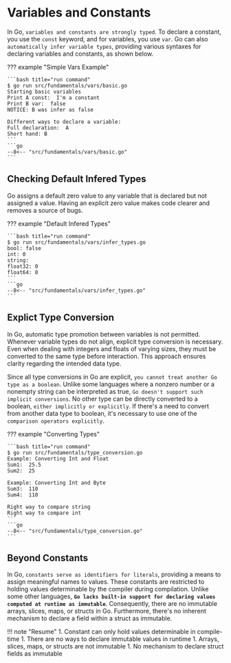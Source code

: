# Variables and Constants

In Go, `variables and constants are strongly typed`. To declare a constant, you use the `const` keyword, and for variables, you use `var`. Go can also `automatically infer variable types`, providing various syntaxes for declaring variables and constants, as shown below.

??? example "Simple Vars Example"

    ```bash title="run command"
    $ go run src/fundamentals/vars/basic.go
    Starting basic variables
    Print A const:  I'm a constant
    Print B var:  false
    NOTICE: B was infer as false

    Different ways to declare a variable: 
    Full declaration:  A
    Short hand: B
    ```
    ```go
    --8<-- "src/fundamentals/vars/basic.go"
    ```

## Checking Default Infered Types

Go assigns a default zero value to any variable that is declared but not assigned a value. Having an explicit zero value makes code clearer and removes a source of bugs.

??? example "Default Infered Types"

    ```bash title="run command"
    $ go run src/fundamentals/vars/infer_types.go
    bool: false
    int: 0
    string: 
    float32: 0
    float64: 0
    ```
    ```go
    --8<-- "src/fundamentals/vars/infer_types.go"
    ```

## Explict Type Conversion

In Go, automatic type promotion between variables is not permitted. Whenever variable types do not align, explicit type conversion is necessary. Even when dealing with integers and floats of varying sizes, they must be converted to the same type before interaction. This approach ensures clarity regarding the intended data type.

Since all type conversions in Go are explicit, `you cannot treat another Go type as a boolean`. Unlike some languages where a nonzero number or a nonempty string can be interpreted as true, `Go doesn't support such implicit conversions`. No other type can be directly converted to a boolean, `either implicitly or explicitly`. If there's a need to convert from another data type to boolean, it's necessary to use one of the `comparison operators explicitly`.

??? example "Converting Types"

    ```bash title="run command"
    $ go run src/fundamentals/type_conversion.go
    Example: Converting Int and Float
    Sum1:  25.5
    Sum2:  25

    Example: Converting Int and Byte
    Sum3:  110
    Sum4:  110

    Right way to compare string
    Right way to compare int
    ```
    ```go
    --8<-- "src/fundamentals/type_conversion.go"
    ```

## Beyond Constants

In Go, `constants serve as identifiers for literals`, providing a means to assign meaningful names to values. These constants are restricted to holding values determinable by the compiler during compilation. Unlike some other languages, **`Go lacks built-in support for declaring values computed at runtime as immutable`**. Consequently, there are no immutable arrays, slices, maps, or structs in Go. Furthermore, there's no inherent mechanism to declare a field within a struct as immutable.

!!! note "Resume"
    1. Constant can only hold values determinable in compile-time
    1. There are no ways to declare immutable values in runtime
    1. Arrays, slices, maps, or structs are not immutable
    1. No mechanism to declare struct fields as immutable

<!-- ## Using type

In Go the `type` keyword is used to `define custom data types`. These custom types can be based on existing types, making it a versatile feature in the language.

??? example "Using type"

    ```bash title="run command"
    go run variables/using_type.go
    ```
    ```go
    --8<-- "src/variables/using_type.go"
    ```
    ```bash title="output"
    custom_id value: e96d759e-dc59-4394-9feb-79c8bf4130c9
    ``` -->
